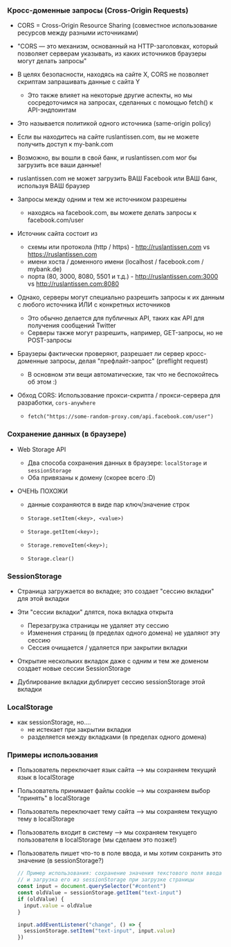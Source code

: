 ### Кросс-доменные запросы (Cross-Origin Requests)

- CORS = Cross-Origin Resource Sharing (совместное использование ресурсов между разными источниками)

- "CORS — это механизм, основанный на HTTP-заголовках, который позволяет серверам указывать, из каких источников браузеры могут делать запросы"

- В целях безопасности, находясь на сайте X, CORS не позволяет скриптам запрашивать данные с сайта Y
  - Это также влияет на некоторые другие аспекты, но мы сосредоточимся на запросах, сделанных с помощью fetch() к API-эндпоинтам
 - Это называется политикой одного источника (same-origin policy)

- Если вы находитесь на сайте ruslantissen.com, вы не можете получить доступ к my-bank.com
- Возможно, вы вошли в свой банк, и ruslantissen.com мог бы загрузить все ваши данные!
 - ruslantissen.com не может загрузить ВАШ Facebook или ВАШ банк, используя ВАШ браузер

- Запросы между одним и тем же источником разрешены
  - находясь на facebook.com, вы можете делать запросы к facebook.com/user

- Источник сайта состоит из
  - схемы или протокола (http / https) - http://ruslantissen.com vs https://ruslantissen.com
  - имени хоста / доменного имени (localhost / facebook.com / mybank.de)
  - порта (80, 3000, 8080, 5501 и т.д.) - http://ruslantissen.com:3000 vs http://ruslantissen.com:8080


- Однако, серверы могут специально разрешить запросы к их данным с любого источника ИЛИ с конкретных источников
  - Это обычно делается для публичных API, таких как API для получения сообщений Twitter
  - Серверы также могут разрешить, например, GET-запросы, но не POST-запросы

- Браузеры фактически проверяют, разрешает ли сервер кросс-доменные запросы, делая "префлайт-запрос" (preflight request)
  - В основном эти вещи автоматические, так что не беспокойтесь об этом :)

- Обход CORS: Использование прокси-скрипта / прокси-сервера для разработки, `cors-anywhere`
  - `fetch("https://some-random-proxy.com/api.facebook.com/user")`

### Сохранение данных (в браузере)

- Web Storage API
  - Два способа сохранения данных в браузере: `localStorage` и `sessionStorage`
  - Оба привязаны к домену (скорее всего :D)

- ОЧЕНЬ ПОХОЖИ
  - данные сохраняются в виде пар ключ/значение строк

  - `Storage.setItem(<key>, <value>)`
  - `Storage.getItem(<key>);`
  - `Storage.removeItem(<key>);`
  - `Storage.clear()`

### SessionStorage

- Страница загружается во вкладке; это создает "сессию вкладки" для этой вкладки

- Эти "сессии вкладки" длятся, пока вкладка открыта
    - Перезагрузка страницы не удаляет эту сессию
    - Изменения страниц (в пределах одного домена) не удаляют эту сессию
    - Сессия очищается / удаляется при закрытии вкладки

- Открытие нескольких вкладок даже с одним и тем же доменом создает новые сессии SessionStorage
- Дублирование вкладки дублирует сессию sessionStorage этой вкладки

### LocalStorage

- как sessionStorage, но....
  - не истекает при закрытии вкладки
  - разделяется между вкладками (в пределах одного домена)

### Примеры использования

- Пользователь переключает язык сайта --> мы сохраняем текущий язык в localStorage
- Пользователь принимает файлы cookie --> мы сохраняем выбор "принять" в localStorage
- Пользователь переключает тему сайта --> мы сохраняем текущую тему в localStorage
- Пользователь входит в систему --> мы сохраняем текущего пользователя в localStorage (мы сделаем это позже!)
- Пользователь пишет что-то в поле ввода, и мы хотим сохранить это значение (в sessionStorage?)

  ```js
  // Пример использования: сохранение значения текстового поля ввода в sessionStorage
  // и загрузка его из sessionStorage при загрузке страницы
  const input = document.querySelector("#content")
  const oldValue = sessionStorage.getItem("text-input")
  if (oldValue) {
    input.value = oldValue
  }

  input.addEventListener("change", () => {
    sessionStorage.setItem("text-input", input.value)
  })
  ```